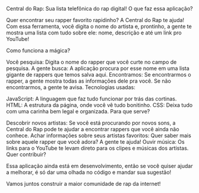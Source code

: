 Central do Rap: Sua lista telefônica do rap digital!
O que faz essa aplicação?

Quer encontrar seu rapper favorito rapidinho? A Central do Rap te ajuda! Com essa ferramenta, você digita o nome do artista e, prontinho, a gente te mostra uma lista com tudo sobre ele: nome, descrição e até um link pro YouTube!

Como funciona a mágica?

Você pesquisa: Digita o nome do rapper que você curte no campo de pesquisa.
A gente busca: A aplicação procura por esse nome em uma lista gigante de rappers que temos salva aqui.
Encontramos: Se encontrarmos o rapper, a gente mostra todas as informações dele pra você. Se não encontrarmos, a gente te avisa.
Tecnologias usadas:

JavaScript: A linguagem que faz tudo funcionar por trás das cortinas.
HTML: A estrutura da página, onde você vê tudo bonitinho.
CSS: Deixa tudo com uma carinha bem legal e organizada.
Para que serve?

Descobrir novos artistas: Se você está procurando por novos sons, a Central do Rap pode te ajudar a encontrar rappers que você ainda não conhece.
Achar informações sobre seus artistas favoritos: Quer saber mais sobre aquele rapper que você adora? A gente te ajuda!
Ouvir música: Os links para o YouTube te levam direto para os clipes e músicas dos artistas.
Quer contribuir?

Essa aplicação ainda está em desenvolvimento, então se você quiser ajudar a melhorar, é só dar uma olhada no código e mandar sua sugestão!

Vamos juntos construir a maior comunidade de rap da internet!
